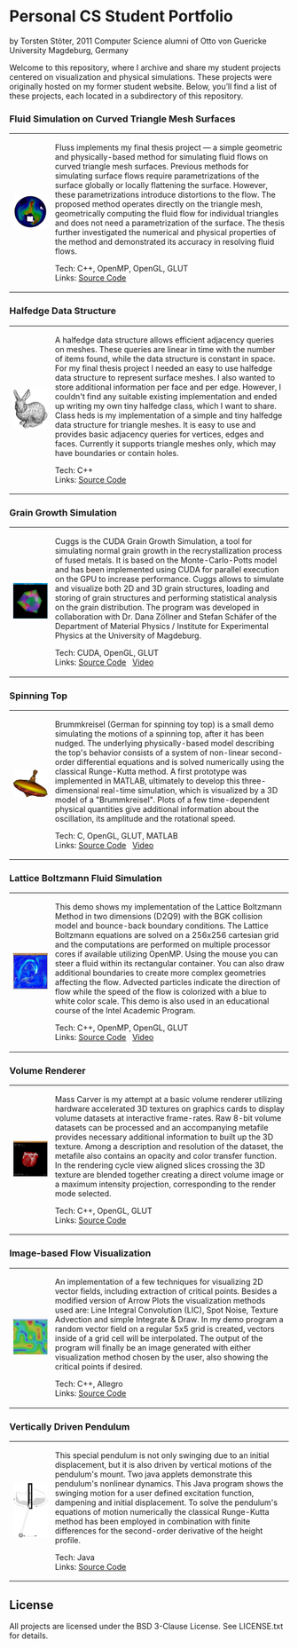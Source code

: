 Personal CS Student Portfolio
=============================

by Torsten Stöter, 2011 Computer Science alumni of Otto von Guericke University Magdeburg, Germany

Welcome to this repository, where I archive and share my student projects centered on visualization and physical simulations. These projects were originally hosted on my former student website. Below, you’ll find a list of these projects, each located in a subdirectory of this repository.

### Fluid Simulation on Curved Triangle Mesh Surfaces
<table>
<tr>
<td width="15%">
<img src="images/surface-flow.png">
</td>
<td>
<p>Fluss implements my final thesis project &mdash; a simple geometric and physically-based method for simulating fluid flows on curved triangle mesh surfaces. Previous methods for simulating surface flows require parametrizations of the surface globally or locally flattening the surface. However, these parametrizations introduce distortions to the flow. The proposed method operates directly on the triangle mesh, geometrically computing the fluid flow for individual triangles and does not need a parametrization of the surface. The thesis further investigated the numerical and physical properties of the method and demonstrated its accuracy in resolving fluid flows.</p>

Tech: C++, OpenMP, OpenGL, GLUT<br>
Links: <a href="surface-flow">Source Code</a>
</td>
</tr>
</table>

### Halfedge Data Structure
<table>
<tr>
<td width="15%">
<img src="images/heds.png">
</td>
<td>
<p>A halfedge data structure allows efficient adjacency queries on meshes. These queries are linear in time with the number of items found, while the data structure is constant in space. For my final thesis project I needed an easy to use halfedge data structure to represent surface meshes. I also wanted to store additional information per face and per edge. However, I couldn't find any suitable existing implementation and ended up writing my own tiny halfedge class, which I want to share. Class heds is my implementation of a simple and tiny halfedge data structure for triangle meshes. It is easy to use and provides basic adjacency queries for vertices, edges and faces. Currently it supports triangle meshes only, which may have boundaries or contain holes.</p>

Tech: C++<br>
Links: <a href="halfedge-ds">Source Code</a>
</td>
</tr>
</table>

### Grain Growth Simulation
<table>
<tr>
<td width="15%">
<img src="images/cuggs.png">
</td>
<td>
<p>Cuggs is the CUDA Grain Growth Simulation, a tool for simulating normal grain growth in the recrystallization process of fused metals. It is based on the Monte-Carlo-Potts model and has been implemented using CUDA for parallel execution on the GPU to increase performance. Cuggs allows to simulate and visualize both 2D and 3D grain structures, loading and storing of grain structures and performing statistical analysis on the grain distribution. The program was developed in collaboration with Dr. Dana Zöllner and Stefan Schäfer of the Department of Material Physics / Institute for Experimental Physics at the University of Magdeburg.</p>

Tech: CUDA, OpenGL, GLUT<br>
Links: <a href="grain-growth">Source Code</a> &nbsp;  <a href="https://vimeo.com/15136929">Video</a>
</td>
</tr>
</table>

### Spinning Top
<table>
<tr>
<td width="15%">
<img src="images/bk.png">
</td>
<td>
<p>Brummkreisel (German for spinning toy top) is a small demo simulating the motions of a spinning top, after it has been nudged. The underlying physically-based model describing the top's behavior consists of a system of non-linear second-order differential equations and is solved numerically using the classical Runge-Kutta method. A first prototype was implemented in MATLAB, ultimately to develop this three-dimensional real-time simulation, which is visualized by a 3D model of a "Brummkreisel". Plots of a few time-dependent physical quantities give additional information about the oscillation, its amplitude and the rotational speed.</p>

Tech: C, OpenGL, GLUT, MATLAB<br>
Links: <a href="spinning-top">Source Code</a> &nbsp;  <a href="https://vimeo.com/983003464">Video</a>
</td>
</tr>
</table>

### Lattice Boltzmann Fluid Simulation
<table>
<tr>
<td width="15%">
<img src="images/lbm.png">
</td>
<td>
<p>This demo shows my implementation of the Lattice Boltzmann Method in two dimensions (D2Q9) with the BGK collision model and bounce-back boundary conditions. The Lattice Boltzmann equations are solved on a 256x256 cartesian grid and the computations are performed on multiple processor cores if available utilizing OpenMP. Using the mouse you can steer a fluid within its rectangular container. You can also draw additional boundaries to create more complex geometries affecting the flow. Advected particles indicate the direction of flow while the speed of the flow is colorized with a blue to white color scale. This demo is also used in an educational course of the Intel Academic Program.</p>

Tech: C++, OpenMP, OpenGL, GLUT<br>
Links: <a href="lattice-boltzmann">Source Code</a> &nbsp;  <a href="https://vimeo.com/17519091">Video</a>
</td>
</tr>
</table>

### Volume Renderer
<table>
<tr>
<td width="15%">
<img src="images/volren.png">
</td>
<td>
<p>Mass Carver is my attempt at a basic volume renderer utilizing hardware accelerated 3D textures on graphics cards to display volume datasets at interactive frame-rates. Raw 8-bit volume datasets can be processed and an accompanying metafile provides necessary additional information to built up the 3D texture. Among a description and resolution of the dataset, the metafile also contains an opacity and color transfer function. In the rendering cycle view aligned slices crossing the 3D texture are blended together creating a direct volume image or a maximum intensity projection, corresponding to the render mode selected.</p>

Tech: C++, OpenGL, GLUT<br>
Links: <a href="volume-renderer">Source Code</a>
</td>
</tr>
</table>

### Image-based Flow Visualization
<table>
<tr>
<td width="15%">
<img src="images/flowvis.png">
</td>
<td>
<p>An implementation of a few techniques for visualizing 2D vector fields, including extraction of critical points. Besides a modified version of Arrow Plots the visualization methods used are: Line Integral Convolution (LIC), Spot Noise, Texture Advection and simple Integrate & Draw. In my demo program a random vector field on a regular 5x5 grid is created, vectors inside of a grid cell will be interpolated. The output of the program will finally be an image generated with either visualization method chosen by the user, also showing the critical points if desired.</p>

Tech: C++, Allegro<br>
Links: <a href="flow-vis">Source Code</a>
</td>
</tr>
</table>

### Vertically Driven Pendulum
<table>
<tr>
<td width="15%">
<img src="images/pendulum.png">
</td>
<td>
<p>This special pendulum is not only swinging due to an initial displacement, but it is also driven by vertical motions of the pendulum's mount. Two java applets demonstrate this pendulum's nonlinear dynamics. This Java program shows the swinging motion for a user defined excitation function, dampening and initial displacement. To solve the pendulum's equations of motion numerically the classical Runge-Kutta method has been employed in combination with finite differences for the second-order derivative of the height profile.</p>

Tech: Java<br>
Links: <a href="pendulum">Source Code</a>
</td>
</tr>
</table>


## License

All projects are licensed under the BSD 3-Clause License. See LICENSE.txt for details.

